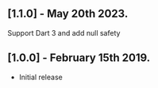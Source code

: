 ## [1.1.0] - May 20th 2023.

Support Dart 3 and add null safety

## [1.0.0] - February 15th 2019.

* Initial release
